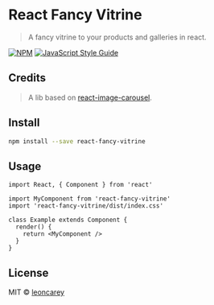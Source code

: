 # React Fancy Vitrine

> A fancy vitrine to your products and galleries in react.

[![NPM](https://img.shields.io/npm/v/react-fancy-vitrine.svg)](https://www.npmjs.com/package/react-fancy-vitrine) [![JavaScript Style Guide](https://img.shields.io/badge/code_style-standard-brightgreen.svg)](https://standardjs.com)

## Credits
> A lib based on [react-image-carousel](https://github.com/davehowson/react-image-carousel).

## Install

```bash
npm install --save react-fancy-vitrine
```

## Usage

```tsx
import React, { Component } from 'react'

import MyComponent from 'react-fancy-vitrine'
import 'react-fancy-vitrine/dist/index.css'

class Example extends Component {
  render() {
    return <MyComponent />
  }
}
```

## License

MIT © [leoncarey](https://github.com/leoncarey)
